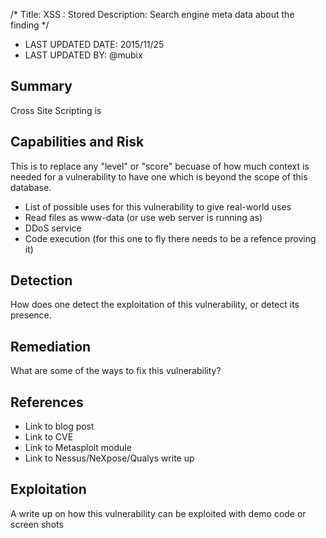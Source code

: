 /*
Title: XSS : Stored
Description: Search engine meta data about the finding
*/

- LAST UPDATED DATE: 2015/11/25
- LAST UPDATED BY: @mubix

## Summary

Cross Site Scripting is 

## Capabilities and Risk

This is to replace any "level" or "score" becuase of how much context is needed
for a vulnerability to have one which is beyond the scope of this database.

- List of possible uses for this vulnerability to give real-world uses
- Read files as www-data (or use web server is running as)
- DDoS service
- Code execution (for this one to fly there needs to be a refence proving it) 

## Detection

How does one detect the exploitation of this vulnerability, or detect its presence.

## Remediation

What are some of the ways to fix this vulnerability?

## References

- Link to blog post
- Link to CVE
- Link to Metasploit module
- Link to Nessus/NeXpose/Qualys write up

## Exploitation

A write up on how this vulnerability can be exploited with demo code or screen shots


